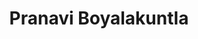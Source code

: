 ---
title: Pranavi Boyalakuntla
description: Hardware, Software, Entrepreneurship
background: "img/background-city.jpg"
profimage: "img/prof-pic-5.jpg"
---